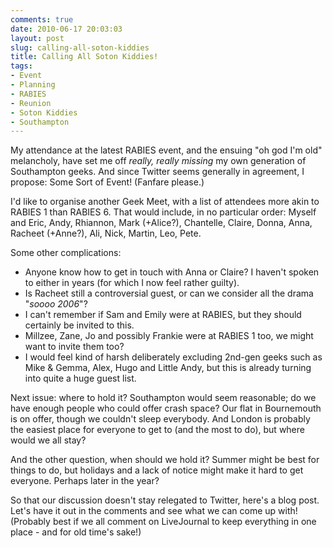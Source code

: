 ```yaml
---
comments: true
date: 2010-06-17 20:03:03
layout: post
slug: calling-all-soton-kiddies
title: Calling All Soton Kiddies!
tags:
- Event
- Planning
- RABIES
- Reunion
- Soton Kiddies
- Southampton
---
```


My attendance at the latest RABIES event, and the ensuing "oh god I'm old" melancholy, have set me off _really, really missing_ my own generation of Southampton geeks.  And since Twitter seems generally in agreement, I propose: Some Sort of Event!  (Fanfare please.)

I'd like to organise another Geek Meet, with a list of attendees more akin to RABIES 1 than RABIES 6.  That would include, in no particular order: Myself and Eric, Andy, Rhiannon, Mark (+Alice?), Chantelle, Claire, Donna, Anna, Racheet (+Anne?), Ali, Nick, Martin, Leo, Pete.

Some other complications:

  * Anyone know how to get in touch with Anna or Claire?  I haven't spoken to either in years (for which I now feel rather guilty).
  * Is Racheet still a controversial guest, or can we consider all the drama "_soooo 2006_"?
  * I can't remember if Sam and Emily were at RABIES, but they should certainly be invited to this.
  * Millzee, Zane, Jo and possibly Frankie were at RABIES 1 too, we might want to invite them too?
  * I would feel kind of harsh deliberately excluding 2nd-gen geeks such as Mike & Gemma, Alex, Hugo and Little Andy, but this is already turning into quite a huge guest list.

Next issue: where to hold it?  Southampton would seem reasonable; do we have enough people who could offer crash space?  Our flat in Bournemouth is on offer, though we couldn't sleep everybody.  And London is probably the easiest place for everyone to get to (and the most to do), but where would we all stay?

And the other question, when should we hold it?  Summer might be best for things to do, but holidays and a lack of notice might make it hard to get everyone.  Perhaps later in the year?

So that our discussion doesn't stay relegated to Twitter, here's a blog post.  Let's have it out in the comments and see what we can come up with!  (Probably best if we all comment on LiveJournal to keep everything in one place - and for old time's sake!)
